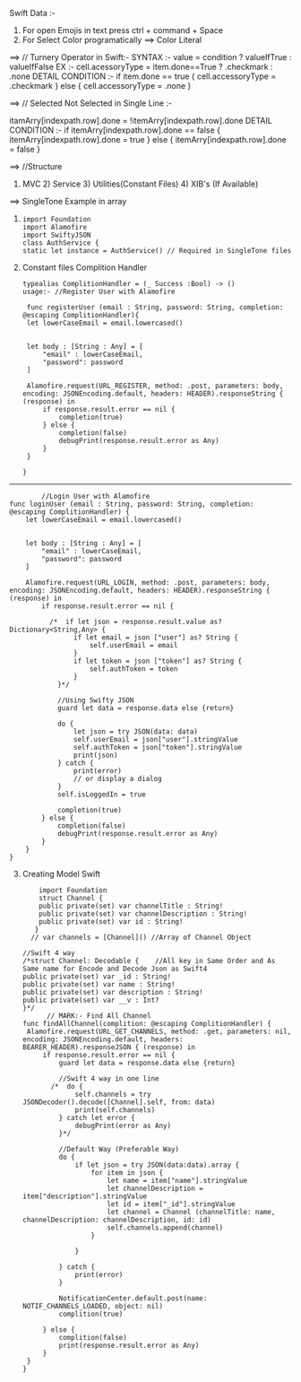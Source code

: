 Swift Data :-

1) For open Emojis in text press ctrl + command + Space
2) For Select Color programatically ==> Color Literal 

==> // Turnery Operator in Swift:-
SYNTAX :- value = condition ? valueIfTrue : valueIfFalse
EX :- cell.acessoryType = item.done==True ? .checkmark : .none
DETAIL CONDITION :-
     if item.done == true {
         cell.accessoryType = .checkmark
     } else {
          cell.accessoryType = .none
     }
     
==> // Selected Not Selected in Single Line :-

 itamArry[indexpath.row].done = !itemArry[indexpath.row].done
DETAIL CONDITION :- 
    if itemArry[indexpath.row].done == false {
        itemArry[indexpath.row].done = true
    } else {
        itemArry[indexpath.row].done = false
    }

==> //Structure 

   1) MVC 2) Service 3) Utilities(Constant Files) 4) XIB's (If Available)
   
==> SingleTone Example in array

1)     import Foundation
       import Alamofire
       import SwiftyJSON
       class AuthService {
       static let instance = AuthService() // Required in SingleTone files
       
2) Constant files Complition Handler 

       typealias ComplitionHandler = (_ Success :Bool) -> ()
       usage:- //Register User with Alamofire
       
        func registerUser (email : String, password: String, completion: @escaping ComplitionHandler){
        let lowerCaseEmail = email.lowercased()
      
        
        let body : [String : Any] = [
            "email" : lowerCaseEmail,
            "password": password
        ]
        
        Alamofire.request(URL_REGISTER, method: .post, parameters: body, encoding: JSONEncoding.default, headers: HEADER).responseString { (response) in
            if response.result.error == nil {
                completion(true)
            } else {
                completion(false)
                debugPrint(response.result.error as Any)
            }
        }
        
       }
       
---

            //Login User with Alamofire
    func loginUser (email : String, password: String, completion: @escaping ComplitionHandler) {
        let lowerCaseEmail = email.lowercased()
        
        
        let body : [String : Any] = [
            "email" : lowerCaseEmail,
            "password": password
        ]
        
        Alamofire.request(URL_LOGIN, method: .post, parameters: body, encoding: JSONEncoding.default, headers: HEADER).responseString { (response) in
            if response.result.error == nil {
                
              /*  if let json = response.result.value as? Dictionary<String,Any> {
                    if let email = json ["user"] as? String {
                        self.userEmail = email
                    }
                    if let token = json ["token"] as? String {
                        self.authToken = token
                    }
                }*/
                
                //Using Swifty JSON
                guard let data = response.data else {return}
                
                do {
                    let json = try JSON(data: data)
                    self.userEmail = json["user"].stringValue
                    self.authToken = json["token"].stringValue
                    print(json)
                } catch {
                    print(error)
                    // or display a dialog
                }
                self.isLoggedIn = true
               
                completion(true)
            } else {
                completion(false)
                debugPrint(response.result.error as Any)
            }
        }
    }
    
3) Creating Model Swift

           import Foundation
           struct Channel {
           public private(set) var channelTitle : String!
           public private(set) var channelDescription : String!
           public private(set) var id : String!
          }
         // var channels = [Channel]() //Array of Channel Object

       //Swift 4 way
       /*struct Channel: Decodable {    //All key in Same Order and As Same name for Encode and Decode Json as Swift4
       public private(set) var _id : String!
       public private(set) var name : String!
       public private(set) var description : String!
       public private(set) var __v : Int?
       }*/ 
             // MARK:- Find All Channel
       func findAllChannel(complition: @escaping ComplitionHandler) {
        Alamofire.request(URL_GET_CHANNELS, method: .get, parameters: nil, encoding: JSONEncoding.default, headers: BEARER_HEADER).responseJSON { (response) in
            if response.result.error == nil {
                guard let data = response.data else {return}
                
                //Swift 4 way in one line
              /*  do {
                    self.channels = try JSONDecoder().decode([Channel].self, from: data)
                    print(self.channels)
                } catch let error {
                    debugPrint(error as Any)
                }*/
                
                //Default Way (Preferable Way)
                do {
                    if let json = try JSON(data:data).array {
                        for item in json {
                            let name = item["name"].stringValue
                            let channelDescription = item["description"].stringValue
                            let id = item["_id"].stringValue
                            let channel = Channel (channelTitle: name, channelDescription: channelDescription, id: id)
                            self.channels.append(channel)
                        }
                       
                    }
                    
                } catch {
                    print(error)
                }
                
                NotificationCenter.default.post(name: NOTIF_CHANNELS_LOADED, object: nil)
                complition(true)
                
            } else {
                complition(false)
                print(response.result.error as Any)
            }
        }
       }

